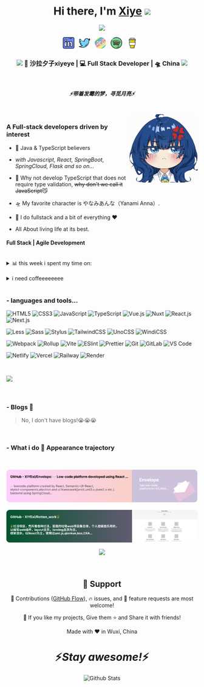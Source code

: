 <div align="center">
   <h1>Hi there, I'm <a href="https://hemant.codes">Xiye</a> 
<img src="https://media.giphy.com/media/hvRJCLFzcasrR4ia7z/giphy.gif" width="25px"> </h1>

   <img src="https://pronoun.cyou/x/y?subject=He&object=Him&height=20"> 
</div>

<p align='center'>
    <a href="/"><img height="30" src="https://raw.githubusercontent.com/8bithemant/8bithemant/master/linkedin.png?raw=true"></a>&nbsp;&nbsp;
    <a href="/"><img height="30" src="https://raw.githubusercontent.com/8bithemant/8bithemant/master/twitter.png?raw=true"></a>&nbsp;&nbsp;
    <a href="/"><img height="30" src="https://raw.githubusercontent.com/8bithemant/8bithemant/master/devto.png?raw=true"></a>&nbsp;&nbsp;
    <a href="/"><img height="30" src="https://raw.githubusercontent.com/8bithemant/8bithemant/master/spotify.png?raw=true"></a>&nbsp;&nbsp;
    <a href="/"><img height="30" src="https://raw.githubusercontent.com/8bithemant/8bithemant/master/coffee.jpg?raw=true"></a>&nbsp;&nbsp;
 </p>



<div align="center">
    <h3>
    <img src="https://media.giphy.com/media/WUlplcMpOCEmTGBtBW/giphy.gif" width="30">
        🙎 沙拉夕子xiyeye | 💻 Full Stack Developer | 🛸 China  
    <img src="https://media.giphy.com/media/WUlplcMpOCEmTGBtBW/giphy.gif" width="30"></h3>
</div>

<br />
 
<h5 align="center">
   <i>⚡️带着发霉的梦，寻觅月亮⚡️</i>
</h5>
<br />



<img align="right" height="180px" width="180px" style="border-radius: 10px; margin-left: 5px;"  src="./avatar.jpg" />
<p align="center">
  <h3> A Full-stack developers driven by interest</h3>
</p>

 - 🥀 Java & TypeScript believers
 
 - <i>with Javascript, React, SpringBoot, SpringCloud, Flask and so on...</i>
   
 - 🔭 Why not develop TypeScript that does not require type validation, <del>why don't we call it JavaScript</del>😼

 - 🛸 My favorite character is やなみあんな（Yanami Anna）.
 
 - 💬 I do fullstack and a bit of everything :heart:
 
 - All About living life at its best.

<p align="center">
  <h4> Full Stack | Agile Development </h4>
</p>

<br/>

<details>
<summary>📊 this week i spent my time on:</summary>

```txt
No activity tracked !
```
</details>

<br />

<details>
<summary>i need coffeeeeeeee</summary>

if you like what i do, maybe consider buying me a coffee/tea (plz send to b309🥺👉👈) 

<a href="#" target="_blank"><img src="https://cdn.buymeacoffee.com/buttons/v2/default-red.png" alt="Buy Me A Coffee" width="150" ></a>

</details>

<br />



### - **languages and tools...**

![HTML5](https://img.shields.io/badge/-HTML5-%23E44D27?style=flat-square&logo=html5&logoColor=ffffff)
![CSS3](https://img.shields.io/badge/-CSS3-%231572B6?style=flat-square&logo=css3)
![JavaScript](https://img.shields.io/badge/-JavaScript-%23F7DF1C?style=flat-square&logo=javascript&logoColor=000000&labelColor=%23F7DF1C&color=%23FFCE5A)
![TypeScript](https://img.shields.io/badge/-TypeScript-007ACC?style=flat-square&logo=typescript&logoColor=white)
![Vue.js](https://img.shields.io/badge/-Vue.js-%232c3e50?style=flat-square&logo=vuedotjs)
![Nuxt](https://img.shields.io/badge/-Nuxt.js-%23282C34?style=flat-square&logo=nuxtdotjs)
![React.js](https://img.shields.io/badge/-React.js-%23282C34?style=flat-square&logo=react)
![Next.js](https://img.shields.io/badge/-Next.js-%23000000?style=flat-square&logo=nextdotjs)

![Less](https://img.shields.io/badge/-Less-%231d365d?style=flat-square&logo=less&logoColor=ffffff)
![Sass](https://img.shields.io/badge/-Sass-%23CC6699?style=flat-square&logo=sass&logoColor=ffffff)
![Stylus](https://img.shields.io/badge/-Stylus-%23333333?style=flat-square&logo=stylus)
![TailwindCSS](https://img.shields.io/badge/-TailwindCSS-%231a202c?style=flat-square&logo=tailwind-css)
![UnoCSS](https://img.shields.io/badge/-UnoCSS-%23333333?style=flat-square&logo=unocss)
![WindiCSS](https://img.shields.io/badge/-WindiCSS-%23000000?style=flat-square&logo=tailwind-css&&logoColor=48B0F1)

![Webpack](https://img.shields.io/badge/-Webpack-%232C3A42?style=flat-square&logo=webpack)
![Rollup](https://img.shields.io/badge/-Rollup-%23EC4A3F?style=flat-square&logo=rollupdotjs&logoColor=ffffff)
![Vite](https://img.shields.io/badge/-Vite-%23646CFF?style=flat-square&logo=vite&logoColor=ffffff)
![ESlint](https://img.shields.io/badge/-ESLint-%234B32C3?style=flat-square&logo=eslint)
![Prettier](https://img.shields.io/badge/-Prettier-%23F7B93E?style=flat-square&logo=prettier&logoColor=ffffff)
![Git](https://img.shields.io/badge/-Git-%23F05032?style=flat-square&logo=git&logoColor=%23ffffff)
![GitLab](https://img.shields.io/badge/-GitLab-FCA121?style=flat-square&logo=gitlab)
![VS Code](https://img.shields.io/badge/-VSCode-%23007ACC?style=flat-square&logo=visual-studio-code)

![Netlify](https://img.shields.io/badge/-Netlify-%2300C7B7?style=flat-square&logo=netlify&logoColor=ffffff)
![Vercel](https://img.shields.io/badge/-Vercel-%23ffffff?style=flat-square&logo=vercel&logoColor=000000)
![Railway](https://img.shields.io/badge/-Railway-%230B0D0E?style=flat-square&logo=railway)
![Render](https://img.shields.io/badge/-Render-%2346E3B7?style=flat-square&logo=render&logoColor=ffffff)

<br/>
   
<a href=''>
   <p align='left'>
     <img  src='https://github-readme-stats.vercel.app/api?username=XIYExi&show_icons=true&theme=redical' />
   </p>
</a>
  
<a href=''>
   <p align='left>
     <img src='https://github-readme-stats.vercel.app/api/top-langs?username=XIYExi&layout=normal' />
  </p>
</a>

<br />

### - Blogs 🌱

> No, I don't have blogs!😭😭😭


<br />

### - What i do 🐖 Appearance trajectory 


<br />

<a href="https://github.com/XIYExi/Envelope">
<p  align='center'><img src="./Group1.png" /></p>
</a>

<a  href="https://github.com/XIYExi/Rotten_work">
<p align='center'><img src="./Group2.png" /></p>
</a>



<p align="center">
   <img src="https://media.giphy.com/media/f9XgHHnPnDjOF1hWpl/giphy.gif" />
</p>


   
<br />

<h2 align="center">🤝 Support</h2>

<p align="center">🎀 Contributions (<a href="https://guides.github.com/introduction/flow" title="GitHub flow">GitHub Flow</a>), 🔥 issues, and 🥮 feature requests are most welcome!</p>

<p align="center">💙 If you like my projects, Give them ⭐ and Share it with friends!</p>
</p>
<p align="center">Made with ❤️ in Wuxi, China</p>

<h1 align='center'>⚡️<i>Stay awesome!</i>⚡️</h1>

<p align="center">
<img src="https://raw.githubusercontent.com/mayhemantt/mayhemantt/Update/svg/Bottom.svg" alt="Github Stats" />
</p>

